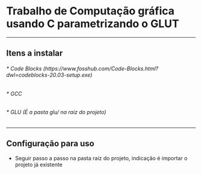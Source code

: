 <h1>Trabalho de Computação gráfica usando C parametrizando o GLUT</h1>
<hr>
<h2> Itens a instalar </h2>
      <h6>    * Code Blocks (https://www.fosshub.com/Code-Blocks.html?dwl=codeblocks-20.03-setup.exe)</h6>
      <h6>    * GCC </h6>
      <h6>    * GLU (É a pasta glu/ na raiz do projeto)</h6>
<hr>
<h2> Configuração para uso </h2>
<ul>
      <li>Seguir passo a passo na pasta raiz do projeto, indicação é importar o projeto já existente</li>
</ul>
